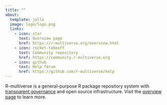 ```yaml
---
title: ""
about:
  template: jolla
  image: logo/logo.png
  links:
    - icon: star
      text: Overview page
      href: https://r-multiverse.org/overview.html
    - icon: rocket-takeoff
      text: Community repository
      href: https://community.r-multiverse.org
    - icon: github
      text: Help forum
      href: https://github.com/r-multiverse/help
---
```


R-multiverse is a general-purpose R package repository system with
[transparent governance](policies.md) and open source infrastructure.
Visit the [overview page](overview.qmd) to learn more.
